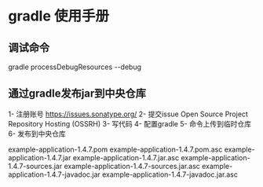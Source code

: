 # gradle 使用手册

## 调试命令
gradle processDebugResources --debug

## 通过gradle发布jar到中央仓库

1- 注册账号   https://issues.sonatype.org/
2- 提交issue   Open Source Project Repository Hosting (OSSRH)
3- 写代码
4- 配置gradle
5- 命令上传到临时仓库
6- 发布到中央仓库


example-application-1.4.7.pom
example-application-1.4.7.pom.asc
example-application-1.4.7.jar
example-application-1.4.7.jar.asc
example-application-1.4.7-sources.jar
example-application-1.4.7-sources.jar.asc
example-application-1.4.7-javadoc.jar
example-application-1.4.7-javadoc.jar.asc